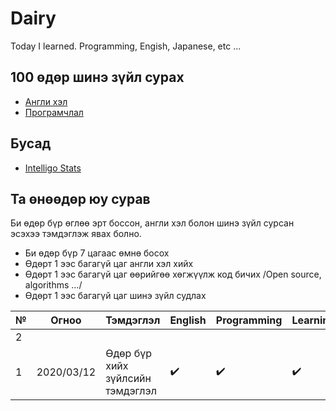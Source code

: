 # Dairy

Today I learned. Programming, Engish, Japanese, etc ...

## 100 өдөр шинэ зүйл сурах

- [Англи хэл](/100dayofx/english)
- [Програмчлал](/100dayofx/code)


## Бусад 

- [Intelligo Stats](./notes/stats.md)

## Та өнөөдөр юу сурав

Би өдөр бүр өглөө эрт боссон, англи хэл болон шинэ зүйл сурсан эсэхээ тэмдэглэж явах болно.
- Би өдөр бүр 7 цагаас өмнө босох
- Өдөрт 1 ээс багагүй цаг англи хэл хийх
- Өдөрт 1 ээс багагүй цаг өөрийгөө хөгжүүлж код бичих /Open source, algorithms .../ 
- Өдөрт 1 ээс багагүй цаг шинэ зүйл судлах 

| № | Огноо      | Тэмдэглэл                        | English | Programming | Learning | :alarm_clock: |
|---|------------|----------------------------------|-------|-------------|----------|--------------|
| 2 |            |                                  |       |             |          |              |
| 1 | 2020/03/12 | Өдөр бүр хийх зүйлсийн тэмдэглэл | :heavy_check_mark: | :heavy_check_mark:| :heavy_check_mark:| **07:50**        |
